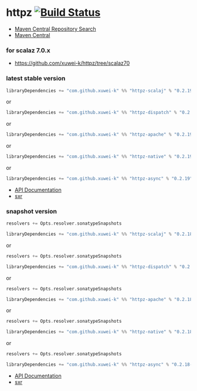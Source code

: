 # httpz [![Build Status](https://secure.travis-ci.org/xuwei-k/httpz.png)](http://travis-ci.org/xuwei-k/httpz)


- [Maven Central Repository Search](http://search.maven.org/#search%7Cga%7C1%7Cg%3A%22com.github.xuwei-k%22)
- [Maven Central](http://repo1.maven.org/maven2/com/github/xuwei-k/)


### for scalaz 7.0.x
- <https://github.com/xuwei-k/httpz/tree/scalaz70>



### latest stable version

```scala
libraryDependencies += "com.github.xuwei-k" %% "httpz-scalaj" % "0.2.19"
```

or

```scala
libraryDependencies += "com.github.xuwei-k" %% "httpz-dispatch" % "0.2.19"
```

or

```scala
libraryDependencies += "com.github.xuwei-k" %% "httpz-apache" % "0.2.19"
```

or

```scala
libraryDependencies += "com.github.xuwei-k" %% "httpz-native" % "0.2.19"
```

or

```scala
libraryDependencies += "com.github.xuwei-k" %% "httpz-async" % "0.2.19"
```


- [API Documentation](https://oss.sonatype.org/service/local/repositories/releases/archive/com/github/xuwei-k/httpz-all_2.11/0.2.19/httpz-all_2.11-0.2.19-javadoc.jar/!/index.html)
- [sxr](https://oss.sonatype.org/service/local/repositories/releases/archive/com/github/xuwei-k/httpz-all_2.11/0.2.19/httpz-all_2.11-0.2.19-sxr.jar/!/index.html)


### snapshot version

```scala
resolvers += Opts.resolver.sonatypeSnapshots

libraryDependencies += "com.github.xuwei-k" %% "httpz-scalaj" % "0.2.18-SNAPSHOT"
```

or

```scala
resolvers += Opts.resolver.sonatypeSnapshots

libraryDependencies += "com.github.xuwei-k" %% "httpz-dispatch" % "0.2.18-SNAPSHOT"
```

or

```scala
resolvers += Opts.resolver.sonatypeSnapshots

libraryDependencies += "com.github.xuwei-k" %% "httpz-apache" % "0.2.18-SNAPSHOT"
```

or

```scala
resolvers += Opts.resolver.sonatypeSnapshots

libraryDependencies += "com.github.xuwei-k" %% "httpz-native" % "0.2.18-SNAPSHOT"
```

or

```scala
resolvers += Opts.resolver.sonatypeSnapshots

libraryDependencies += "com.github.xuwei-k" %% "httpz-async" % "0.2.18-SNAPSHOT"
```


- [API Documentation](https://oss.sonatype.org/service/local/repositories/snapshots/archive/com/github/xuwei-k/httpz-all_2.11/0.2.18-SNAPSHOT/httpz-all_2.11-0.2.18-SNAPSHOT-javadoc.jar/!/index.html)
- [sxr](https://oss.sonatype.org/service/local/repositories/snapshots/archive/com/github/xuwei-k/httpz-all_2.11/0.2.18-SNAPSHOT/httpz-all_2.11-0.2.18-SNAPSHOT-sxr.jar/!/index.html)
